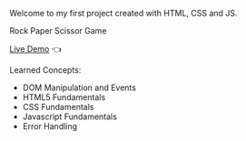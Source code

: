 Welcome to my first project created with HTML, CSS and JS.

Rock Paper Scissor Game 

[Live Demo](https://gonzalo102.github.io/rock-paper-scissor/) :point_left:

Learned Concepts: 
* DOM Manipulation and Events
* HTML5 Fundamentals
* CSS Fundamentals
* Javascript Fundamentals
* Error Handling



